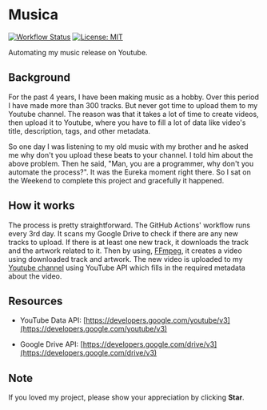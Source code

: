 # Musica

[![Workflow Status](https://github.com/ravgeetdhillon/musica/workflows/Release%20new%20track/badge.svg)](https://github.com/ravgeetdhillon/musica/actions)
[![License: MIT](https://img.shields.io/badge/License-MIT-yellow.svg)](https://github.com/ravgeetdhillon/musica/blob/master/LICENSE)

Automating my music release on Youtube.

## Background

For the past 4 years, I have been making music as a hobby. Over this period I have made more than 300 tracks. But never got time to upload them to my Youtube channel. The reason was that it takes a lot of time to create videos, then upload it to Youtube, where you have to fill a lot of data like video's title, description, tags, and other metadata.

So one day I was listening to my old music with my brother and he asked me why don't you upload these beats to your channel. I told him about the above problem. Then he said, "Man, you are a programmer, why don't you automate the process?". It was the Eureka moment right there. So I sat on the Weekend to complete this project and gracefully it happened.

## How it works

The process is pretty straightforward. The GitHub Actions' workflow runs every 3rd day. It scans my Google Drive to check if there are any new tracks to upload. If there is at least one new track, it downloads the track and the artwork related to it. Then by using, [FFmpeg](https://www.ffmpeg.org/), it creates a video using downloaded track and artwork. The new video is uploaded to my [Youtube channel](http://youtube.com/c/ravdmusic) using YouTube API which fills in the required metadata about the video.

## Resources

* YouTube Data API: [https://developers.google.com/youtube/v3](https://developers.google.com/youtube/v3)

* Google Drive API: [https://developers.google.com/drive/v3](https://developers.google.com/drive/v3)

## Note

If you loved my project, please show your appreciation by clicking **Star**.
